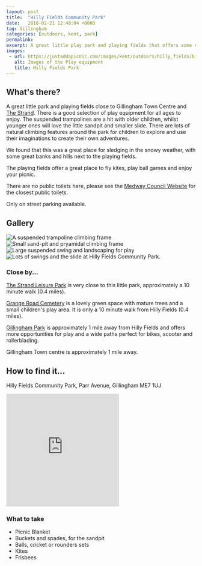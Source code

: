 ```yaml
---
layout: post
title:  "Hilly Fields Community Park"
date:   2018-02-21 12:48:04 +0000
tag: Gillingham
categories: [outdoors, kent, park]
permalink: 
excerpt: A great little play park and playing fields that offers some novel and interesting play equipment.  The perfect stop over after being at the Strand or on your way home from a shopping trip.
images:
 - url: https://justaddapicnic.com/images/kent/outdoors/hilly_fields/hillyfields1.jpg
   alt: Images of the Play equipment
   title: Hilly Fields Park
---
```


## What's there?
A great little park and playing fields close to Gillingham Town Centre and [The Strand](https://justaddapicnic.com/outdoors/kent/park/sandpit/2018/01/16/strand.html).  There is a good selection of play equipment for all ages to enjoy.  The suspended trampolines are a hit with older children, whilst younger ones will love the little sandpit and smaller slide.  There are lots of natural climbing features around the park for children to explore and use their imaginations to create their own adventures.

We found that this was a great place for sledging in the snowy weather, with some great banks and hills next to the playing fields.

The playing fields offer a great place to fly kites, play ball games and enjoy your picnic.

There are no public toilets here, please see the [Medway Council Website](https://www.medway.gov.uk/information/findmynearest.aspx?stype=36) for the closest public toilets.

Only on street parking available.

## Gallery

<div class="container">
<div class="row">

<div class="col-md-6">
  <div class="card" id="landscape">
    <img src="https://justaddapicnic.com/images/kent/outdoors/hilly_fields/hillyfields1.jpg" alt="A suspended trampoline climbing frame" class="img-fluid">
  </div>

  <div class="card" id="landscape">
    <img src="https://justaddapicnic.com/images/kent/outdoors/hilly_fields/hillyfields2.jpg" alt="Small sand-pit and pryamidal climbing frame" class="img-fluid">
  </div>
</div>

<div class="col-md-6">
  <div class="card" id="landscape">
    <img src="https://justaddapicnic.com/images/kent/outdoors/hilly_fields/hillyfields3.jpg" alt="Large suspended swing and landscaping for play" class="img-fluid">
  </div>

  <div class="card" id="landscape">
    <img src="https://justaddapicnic.com/images/kent/outdoors/hilly_fields/hillyfields4.jpg" alt="Lots of swings and the slide at Hilly Fields Community Park." class="img-fluid">
  </div>
</div>
</div>
</div>


### Close by...

[The Strand Leisure Park](http://www.justaddapicnic.com/outdoors/kent/park/sandpit/2018/01/16/strand.html) is very close to this little park, approximately a 10 minute walk (0.4 miles).

[Grange Road Cemetery](/outdoors/kent/park/2018/08/22/grange-road.html) is a lovely green space with mature trees and a small children's play area.  It is only a 10 minute walk from Hilly Fields (0.4 miles).

[Gillingham Park](https://justaddapicnic.com/outdoors/kent/park/2018/01/08/gillingham-park.html) is approximately 1 mile away from Hilly Fields and offers more opportunities for play and a wide paths perfect for bikes, scooter and rollerblading.

Gillingham Town centre is approximately 1 mile away.

## How to find it...
Hilly Fields Community Park, Parr Avenue, Gillingham ME7 1UJ

<iframe src="https://www.google.com/maps/embed?pb=!1m18!1m12!1m3!1d2489.64243528698!2d0.5549374163226908!3d51.39124942700906!2m3!1f0!2f0!3f0!3m2!1i1024!2i768!4f13.1!3m3!1m2!1s0x47d8cd824b7dc5d9%3A0xab7cdaaf12c66fce!2sHilly+Fields+Community+Park!5e0!3m2!1sen!2suk!4v1519221912117" width="300" height="300" frameborder="0" style="border:0" allowfullscreen></iframe>

### What to take
* Picnic Blanket
* Buckets and spades, for the sandpit
* Balls, cricket or rounders sets
* Kites
* Frisbees

